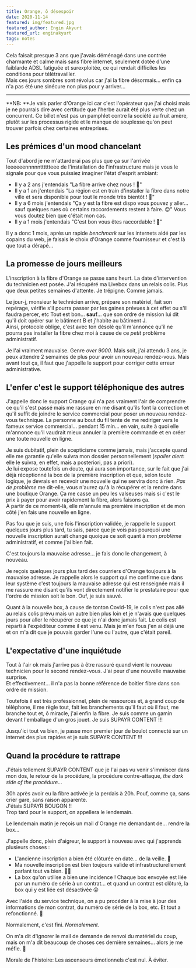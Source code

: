 ```yaml
---
title: Orange, ô désespoir
date: 2020-11-14
featured: img/featured.jpg
featured_author: Engin Akyurt
featured_url: enginakyurt
tags: notes
---
```


Cela faisait presque 3 ans que j'avais déménagé dans une contrée charmante et calme mais sans fibre internet, seulement dotée d'une faiblarde ADSL fatiguée et surexploitée, ce qui rendait difficiles les conditions pour télétravailler.  
Mais ces jours sombres sont révolus car j'ai la fibre désormais… enfin ça n'a pas été une sinécure non plus pour y arriver…

---

**NB: **Je vais parler d'Orange ici car c'est l'opérateur que j'ai choisi mais je ne pourrais dire avec certitude que l'herbe aurait été plus verte chez un concurrent. Ce billet n'est pas un pamphlet contre la société au fruit amère, plutôt sur les processus rigide et le manque de souplesse qu'on peut trouver parfois chez certaines entreprises.

## Les prémices d'un mood chancelant

Tout d'abord je ne m'attarderai pas plus que ça sur l'arrivée leeeeeennnnntttttteee de l'installation de l'infrastructure mais je vous le signale pour que vous puissiez imaginer l'état d'esprit ambiant:

- Il y a 2 ans j'entendais "La fibre arrive chez nous ! 🎉"
- Il y a 1 an j'entendais "La région est en train d'installer la fibre dans notre ville et sera disponible pour tout le monde très bientôt ! 🎉"
- Il y a 6 mois j'entendais "Ça y est la fibre est dispo vous pouvez y aller… sauf quelques rues où certains raccordements restent à faire. 😐" Vous vous doutez bien que c'était mon cas.
- Il y a 1 mois j'entendais "C'est bon vous êtes raccordable ! 🎉"

Il y a donc 1 mois, après un rapide _benchmark_ sur les internets aidé par les copains du web, je faisais le choix d'Orange comme fournisseur et c'est là que tout a dérapé…

## La promesse de jours meilleurs

L'inscription à la fibre d'Orange se passe sans heurt. La date d'intervention du technicien est posée. J'ai récupéré ma Livebox dans un relais colis. Plus que deux petites semaines d'attente. Je trépigne. Comme jamais.

Le jour-j, monsieur le technicien arrive, prépare son matériel, fait son repérage, vérifie s'il pourra passer par les gaines prévues à cet effet ou s'il faudra percer, etc
Tout est bon… **sauf**… que son ordre de mission lui dit qu'il doit opérer sur le bâtiment B et j'habite au bâtiment J.  
Ainsi, protocole oblige, c'est avec ton désolé qu'il m'annonce qu'il ne pourra pas installer la fibre chez moi à cause de ce _petit_ problème administratif.

Je l'ai vraiment mauvaise. Genre _over 9000_. Mais soit, j'ai attendu 3 ans, je peux attendre 2 semaines de plus pour avoir un nouveau rendez-vous. Mais avant tout ça, il faut que j'appelle le support pour corriger cette erreur administrative.

## L'enfer c'est le support téléphonique des autres

J'appelle donc le support Orange qui n'a pas vraiment l'air de comprendre ce qu'il s'est passé mais me rassure en me disant qu'ils font la correction et qu'il suffit de joindre le service commercial pour poser un nouveau rendez-vous technique. La personne au bout du fil tente de me rediriger vers le fameux service commercial… pendant 15 min… en vain, suite à quoi elle m'annonce qu'il vaudrait mieux annuler la première commande et en créer une toute nouvelle en ligne.

Je suis dubitatif, plein de scepticisme comme jamais, mais j'accepte quand elle me garantie qu'elle suivra mon dossier personnellement (_spoiler alert_: elle le suivra, en effet, mais a posteriori, pas a priori).  
Je lui expose toutefois un doute, qui aura son importance, sur le fait que j'ai déjà réceptionné la box de la première inscription et que, selon toute logique, je devrais en recevoir une nouvelle qui ne servira donc à rien.
_Pas de problème_ me dit-elle, vous n'aurez qu'à la récupérer et la rendre dans une boutique Orange. Ça me casse un peu les valseuses mais si c'est le prix à payer pour avoir rapidement la fibre, alors faisons ça.  
À partir de ce moment-là, elle m'annule ma première inscription et de mon côté j'en fais une nouvelle en ligne.

Pas fou que je suis, une fois l'inscription validée, je rappelle le support quelques jours plus tard, tu sais, parce que je vois pas pourquoi une nouvelle inscription aurait changé quoique ce soit quant à mon _problème_ administratif, et comme j'ai bien fait.

C'est toujours la mauvaise adresse… je fais donc le changement, à nouveau.

Je reçois quelques jours plus tard des courriers d'Orange toujours à la mauvaise adresse. Je rappelle alors le support qui me confirme que dans leur système c'est toujours la mauvaise adresse qui est renseignée mais il me rassure me disant qu'ils vont directement notifier le prestataire pour que l'ordre de mission soit le bon.
Ouf, je suis sauvé.

Quant à la nouvelle box, à cause de tonton Covid-19, le colis n'est pas allé au relais colis prévu mais un autre bien plus loin et je n'avais que quelques jours pour aller le récupérer ce que je n'ai donc jamais fait. Le colis est reparti à l'expéditeur comme il est venu. Mais je m'en fous j'en ai déjà une et on m'a dit que je pouvais garder l'une ou l'autre, que c'était pareil.

## L'expectative d'une inquiétude

Tout à l'air ok mais j'arrive pas à être rassuré quand vient le nouveau technicien pour le second rendez-vous. J'ai peur d'une nouvelle mauvaise surprise.  
Et effectivement… il n'a pas la bonne référence de boitier fibre dans son ordre de mission.

Toutefois il est très professionnel, plein de ressources et, à grand coup de téléphone, il me règle tout, fait les branchements qu'il faut où il faut, me branche tout et, ô miracle, j'ai enfin la fibre. Je suis comme un gamin devant l'emballage d'un gros jouet. Je suis SUPAYR CONTENT !!!

Jusqu'ici tout va bien, je passe mon premier jour de boulot connecté sur un internet des plus rapides et je suis SUPAYR CONTENT !!!

## Quand la procédure te rattrape

J'étais tellement SUPAYR CONTENT que je l'ai pas vu venir s'immiscer dans mon dos, le retour de la procédure, la procédure contre-attaque, _the dark side of the procédure…_

30h après avoir eu la fibre activée je la perdais à 20h. Pouf, comme ça, sans crier gare, sans raison apparente.  
J'étais SUPAYR BOUGON !!  
Trop tard pour le support, on appellera le lendemain.

Le lendemain matin je reçois un mail d'Orange me demandant de… rendre la box…

J'appelle donc, plein d'aigreur, le support à nouveau avec qui j'apprends plusieurs choses :

- L'ancienne inscription a bien été clôturée en date… de la veille. 🤔
- Ma nouvelle inscription est bien toujours valide et infrastructurellement parlant tout va bien. 🤷‍♂️
- La box qu'on utilise a bien une incidence ! Chaque box envoyée est liée par un numéro de série à un contrat… et quand un contrat est clôturé, la box qui y est liée est désactivée 😲

Avec l'aide du service technique, on a pu procéder à la mise à jour des informations de mon contrat, du numéro de série de la box, etc. Et tout a refonctionné. 🎉

Normalement, c'est fini. _Normalement_.

On m'a dit d'ignorer le mail de demande de renvoi du matériel du coup, mais on m'a dit beaucoup de choses ces dernière semaines… alors je me méfie. 🤨

Morale de l'histoire: Les ascenseurs émotionnels c'est nul. À éviter.
